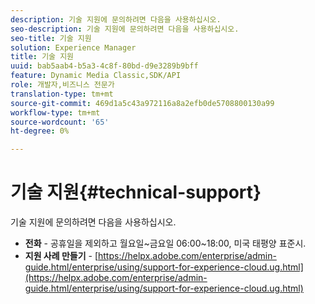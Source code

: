 ```yaml
---
description: 기술 지원에 문의하려면 다음을 사용하십시오.
seo-description: 기술 지원에 문의하려면 다음을 사용하십시오.
seo-title: 기술 지원
solution: Experience Manager
title: 기술 지원
uuid: bab5aab4-b5a3-4c8f-80bd-d9e3289b9bff
feature: Dynamic Media Classic,SDK/API
role: 개발자,비즈니스 전문가
translation-type: tm+mt
source-git-commit: 469d1a5c43a972116a8a2efb0de5708800130a99
workflow-type: tm+mt
source-wordcount: '65'
ht-degree: 0%

---
```



# 기술 지원{#technical-support}

기술 지원에 문의하려면 다음을 사용하십시오.

* **전화**  - 공휴일을 제외하고 월요일~금요일 06:00~18:00, 미국 태평양 표준시.
* **지원 사례 만들기**  -  [https://helpx.adobe.com/enterprise/admin-guide.html/enterprise/using/support-for-experience-cloud.ug.html](https://helpx.adobe.com/enterprise/admin-guide.html/enterprise/using/support-for-experience-cloud.ug.html)

